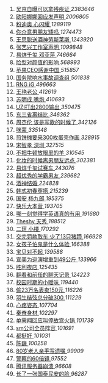 1. [ 吴京自曝可以拿残疾证 ](https://s.weibo.com/weibo?q=%23%E5%90%B4%E4%BA%AC%E8%87%AA%E6%9B%9D%E5%8F%AF%E4%BB%A5%E6%8B%BF%E6%AE%8B%E7%96%BE%E8%AF%81%23&Refer=top) *2383646*
1. [ 欧阳娜娜回应发声明 ](https://s.weibo.com/weibo?q=%23%E6%AC%A7%E9%98%B3%E5%A8%9C%E5%A8%9C%E5%9B%9E%E5%BA%94%E5%8F%91%E5%A3%B0%E6%98%8E%23&Refer=top) *2006805*
1. [ 粉迪奥 心闪耀 ](https://s.weibo.com/weibo?q=%E7%B2%89%E8%BF%AA%E5%A5%A5%20%E5%BF%83%E9%97%AA%E8%80%80&Refer=top) *1289119*
1. [ 你介意男朋友矮吗 ](https://s.weibo.com/weibo?q=%23%E4%BD%A0%E4%BB%8B%E6%84%8F%E7%94%B7%E6%9C%8B%E5%8F%8B%E7%9F%AE%E5%90%97%23&Refer=top) *1274473*
1. [ 王思聪送酒神劳斯莱斯 ](https://s.weibo.com/weibo?q=%23%E7%8E%8B%E6%80%9D%E8%81%AA%E9%80%81%E9%85%92%E7%A5%9E%E5%8A%B3%E6%96%AF%E8%8E%B1%E6%96%AF%23&Refer=top) *1243920*
1. [ 张艺兴工作室声明 ](https://s.weibo.com/weibo?q=%23%E5%BC%A0%E8%89%BA%E5%85%B4%E5%B7%A5%E4%BD%9C%E5%AE%A4%E5%A3%B0%E6%98%8E%23&Refer=top) *1099848*
1. [ 易烊千玺 邓亚萍 ](https://s.weibo.com/weibo?q=%E6%98%93%E7%83%8A%E5%8D%83%E7%8E%BA%20%E9%82%93%E4%BA%9A%E8%90%8D&Refer=top) *746664*
1. [ 脸型对颜值的影响 ](https://s.weibo.com/weibo?q=%23%E8%84%B8%E5%9E%8B%E5%AF%B9%E9%A2%9C%E5%80%BC%E7%9A%84%E5%BD%B1%E5%93%8D%23&Refer=top) *568993*
1. [ 苹果CEO感谢中国 ](https://s.weibo.com/weibo?q=%23%E8%8B%B9%E6%9E%9CCEO%E6%84%9F%E8%B0%A2%E4%B8%AD%E5%9B%BD%23&Refer=top) *515857*
1. [ 国务院响水事故调查组 ](https://s.weibo.com/weibo?q=%E5%9B%BD%E5%8A%A1%E9%99%A2%E5%93%8D%E6%B0%B4%E4%BA%8B%E6%95%85%E8%B0%83%E6%9F%A5%E7%BB%84&Refer=top) *501838*
1. [ RNG iG ](https://s.weibo.com/weibo?q=%23RNG%20iG%23&Refer=top) *496663*
1. [ 王艳老公 ](https://s.weibo.com/weibo?q=%23%E7%8E%8B%E8%89%B3%E8%80%81%E5%85%AC%23&Refer=top) *412619*
1. [ 苏明成 嘴炮 ](https://s.weibo.com/weibo?q=%E8%8B%8F%E6%98%8E%E6%88%90%20%E5%98%B4%E7%82%AE&Refer=top) *410693*
1. [ UZI打出2800输出 ](https://s.weibo.com/weibo?q=%23UZI%E6%89%93%E5%87%BA2800%E8%BE%93%E5%87%BA%23&Refer=top) *350475*
1. [ 东三省离结比 ](https://s.weibo.com/weibo?q=%E4%B8%9C%E4%B8%89%E7%9C%81%E7%A6%BB%E7%BB%93%E6%AF%94&Refer=top) *346362*
1. [ 周杰伦 该是写歌的时候了 ](https://s.weibo.com/weibo?q=%E5%91%A8%E6%9D%B0%E4%BC%A6%20%E8%AF%A5%E6%98%AF%E5%86%99%E6%AD%8C%E7%9A%84%E6%97%B6%E5%80%99%E4%BA%86&Refer=top) *342126*
1. [ 咪蒙 ](https://s.weibo.com/weibo?q=%E5%92%AA%E8%92%99&Refer=top) *335148*
1. [ 煎饼摊要来300枚蛋壳作画 ](https://s.weibo.com/weibo?q=%23%E7%85%8E%E9%A5%BC%E6%91%8A%E8%A6%81%E6%9D%A5300%E6%9E%9A%E8%9B%8B%E5%A3%B3%E4%BD%9C%E7%94%BB%23&Refer=top) *328915*
1. [ 宋智孝 深圳 ](https://s.weibo.com/weibo?q=%E5%AE%8B%E6%99%BA%E5%AD%9D%20%E6%B7%B1%E5%9C%B3&Refer=top) *327515*
1. [ 不把牛顿放眼里的羊 ](https://s.weibo.com/weibo?q=%23%E4%B8%8D%E6%8A%8A%E7%89%9B%E9%A1%BF%E6%94%BE%E7%9C%BC%E9%87%8C%E7%9A%84%E7%BE%8A%23&Refer=top) *310545*
1. [ 化妆的时候离男朋友远点 ](https://s.weibo.com/weibo?q=%23%E5%8C%96%E5%A6%86%E7%9A%84%E6%97%B6%E5%80%99%E7%A6%BB%E7%94%B7%E6%9C%8B%E5%8F%8B%E8%BF%9C%E7%82%B9%23&Refer=top) *302381*
1. [ 易烊千玺试赛车 ](https://s.weibo.com/weibo?q=%23%E6%98%93%E7%83%8A%E5%8D%83%E7%8E%BA%E8%AF%95%E8%B5%9B%E8%BD%A6%23&Refer=top) *243076*
1. [ 超优秀的学霸男友 ](https://s.weibo.com/weibo?q=%23%E8%B6%85%E4%BC%98%E7%A7%80%E7%9A%84%E5%AD%A6%E9%9C%B8%E7%94%B7%E5%8F%8B%23&Refer=top) *239682*
1. [ 酒神结婚 ](https://s.weibo.com/weibo?q=%23%E9%85%92%E7%A5%9E%E7%BB%93%E5%A9%9A%23&Refer=top) *224828*
1. [ 韩式初春穿搭 ](https://s.weibo.com/weibo?q=%23%E9%9F%A9%E5%BC%8F%E5%88%9D%E6%98%A5%E7%A9%BF%E6%90%AD%23&Refer=top) *215239*
1. [ 国安 杨九郎 ](https://s.weibo.com/weibo?q=%E5%9B%BD%E5%AE%89%20%E6%9D%A8%E4%B9%9D%E9%83%8E&Refer=top) *195375*
1. [ 快乐大本营 ](https://s.weibo.com/weibo?q=%E5%BF%AB%E4%B9%90%E5%A4%A7%E6%9C%AC%E8%90%A5&Refer=top) *193705*
1. [ 哪一刻觉得学英语真的有用 ](https://s.weibo.com/weibo?q=%23%E5%93%AA%E4%B8%80%E5%88%BB%E8%A7%89%E5%BE%97%E5%AD%A6%E8%8B%B1%E8%AF%AD%E7%9C%9F%E7%9A%84%E6%9C%89%E7%94%A8%23&Refer=top) *191680*
1. [ Theshy 天秀 ](https://s.weibo.com/weibo?q=Theshy%20%E5%A4%A9%E7%A7%80&Refer=top) *188512*
1. [ 二珂 小楼 ](https://s.weibo.com/weibo?q=%E4%BA%8C%E7%8F%82%20%E5%B0%8F%E6%A5%BC&Refer=top) *170292*
1. [ 交完罚款取车 少了13只猪蹄 ](https://s.weibo.com/weibo?q=%E4%BA%A4%E5%AE%8C%E7%BD%9A%E6%AC%BE%E5%8F%96%E8%BD%A6%20%E5%B0%91%E4%BA%8613%E5%8F%AA%E7%8C%AA%E8%B9%84&Refer=top) *166928*
1. [ 女孩子怕鬼是什么体验 ](https://s.weibo.com/weibo?q=%23%E5%A5%B3%E5%AD%A9%E5%AD%90%E6%80%95%E9%AC%BC%E6%98%AF%E4%BB%80%E4%B9%88%E4%BD%93%E9%AA%8C%23&Refer=top) *166388*
1. [ 宝贝对不起 ](https://s.weibo.com/weibo?q=%E5%AE%9D%E8%B4%9D%E5%AF%B9%E4%B8%8D%E8%B5%B7&Refer=top) *139588*
1. [ 宣美为巡演增重到49公斤 ](https://s.weibo.com/weibo?q=%23%E5%AE%A3%E7%BE%8E%E4%B8%BA%E5%B7%A1%E6%BC%94%E5%A2%9E%E9%87%8D%E5%88%B049%E5%85%AC%E6%96%A4%23&Refer=top) *133966*
1. [ 胜利夜店 ](https://s.weibo.com/weibo?q=%E8%83%9C%E5%88%A9%E5%A4%9C%E5%BA%97&Refer=top) *125435*
1. [ 翻看和前任的聊天记录 ](https://s.weibo.com/weibo?q=%23%E7%BF%BB%E7%9C%8B%E5%92%8C%E5%89%8D%E4%BB%BB%E7%9A%84%E8%81%8A%E5%A4%A9%E8%AE%B0%E5%BD%95%23&Refer=top) *124223*
1. [ 校园时期的小暧昧 ](https://s.weibo.com/weibo?q=%E6%A0%A1%E5%9B%AD%E6%97%B6%E6%9C%9F%E7%9A%84%E5%B0%8F%E6%9A%A7%E6%98%A7&Refer=top) *119440*
1. [ 偷23万名表卖150元 ](https://s.weibo.com/weibo?q=%E5%81%B723%E4%B8%87%E5%90%8D%E8%A1%A8%E5%8D%96150%E5%85%83&Refer=top) *116226*
1. [ 羽生结弦总分破300 ](https://s.weibo.com/weibo?q=%E7%BE%BD%E7%94%9F%E7%BB%93%E5%BC%A6%E6%80%BB%E5%88%86%E7%A0%B4300&Refer=top) *111229*
1. [ 心疼姿态 ](https://s.weibo.com/weibo?q=%E5%BF%83%E7%96%BC%E5%A7%BF%E6%80%81&Refer=top) *107704*
1. [ 秦奋身材 ](https://s.weibo.com/weibo?q=%23%E7%A7%A6%E5%A5%8B%E8%BA%AB%E6%9D%90%23&Refer=top) *102297*
1. [ 单霁翔回应叫停故宫火锅 ](https://s.weibo.com/weibo?q=%E5%8D%95%E9%9C%81%E7%BF%94%E5%9B%9E%E5%BA%94%E5%8F%AB%E5%81%9C%E6%95%85%E5%AE%AB%E7%81%AB%E9%94%85&Refer=top) *101739*
1. [ sm公司全员阵容 ](https://s.weibo.com/weibo?q=sm%E5%85%AC%E5%8F%B8%E5%85%A8%E5%91%98%E9%98%B5%E5%AE%B9&Refer=top) *101691*
1. [ 都挺好 ](https://s.weibo.com/weibo?q=%E9%83%BD%E6%8C%BA%E5%A5%BD&Refer=top) *101031*
1. [ 陈巍 ](https://s.weibo.com/weibo?q=%E9%99%88%E5%B7%8D&Refer=top) *100258*
1. [ 80岁老人亲手写遗嘱 ](https://s.weibo.com/weibo?q=80%E5%B2%81%E8%80%81%E4%BA%BA%E4%BA%B2%E6%89%8B%E5%86%99%E9%81%97%E5%98%B1&Refer=top) *99909*
1. [ 警察的60倍镜 ](https://s.weibo.com/weibo?q=%23%E8%AD%A6%E5%AF%9F%E7%9A%8460%E5%80%8D%E9%95%9C%23&Refer=top) *97552*
1. [ 腾讯服务器崩溃 ](https://s.weibo.com/weibo?q=%23%E8%85%BE%E8%AE%AF%E6%9C%8D%E5%8A%A1%E5%99%A8%E5%B4%A9%E6%BA%83%23&Refer=top) *96608*
1. [ 长了一张国泰民安的脸 ](https://s.weibo.com/weibo?q=%23%E9%95%BF%E4%BA%86%E4%B8%80%E5%BC%A0%E5%9B%BD%E6%B3%B0%E6%B0%91%E5%AE%89%E7%9A%84%E8%84%B8%23&Refer=top) *96287*